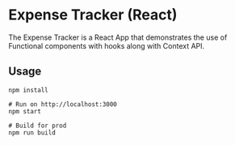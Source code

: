 # Expense Tracker (React)

The Expense Tracker is a React App that demonstrates the use of Functional components with hooks along with Context API.

## Usage
```
npm install

# Run on http://localhost:3000
npm start

# Build for prod
npm run build
```

